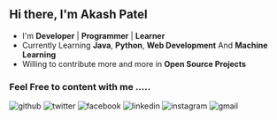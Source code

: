 ## Hi there, I'm Akash Patel 

- I'm **Developer** | **Programmer** | **Learner**
- Currently Learning **Java**, **Python**, **Web Development** And **Machine Learning**
- Willing to contribute more and more in **Open Source Projects**

### Feel Free to content with me .....

![github](https://img.icons8.com/clouds/100/000000/github.png)
![twitter](https://img.icons8.com/clouds/100/000000/twitter.png")
![facebook](https://img.icons8.com/clouds/100/000000/facebook-new.png)
![linkedin](https://img.icons8.com/clouds/100/000000/linkedin.png)
![instagram](https://img.icons8.com/clouds/100/000000/instagram.png)
![gmail](https://img.icons8.com/clouds/100/000000/gmail.png)



